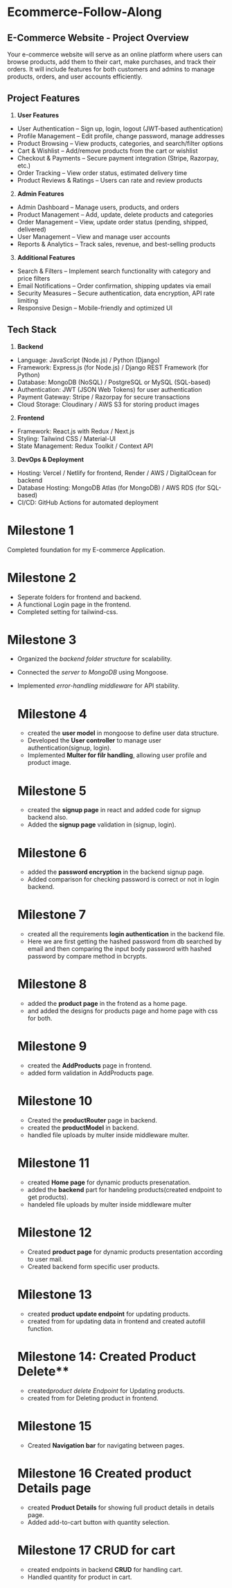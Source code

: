 # Ecommerce-Follow-Along

## E-Commerce Website - Project Overview
 
 Your e-commerce website will serve as an online platform where users can browse products, add them to their cart, make purchases, and track their orders. It will include features for both customers and admins to manage products, orders, and user accounts efficiently.

## Project Features
1. **User Features**
- User Authentication – Sign up, login, logout (JWT-based authentication)
- Profile Management – Edit profile, change password, manage addresses
- Product Browsing – View products, categories, and search/filter options
- Cart & Wishlist – Add/remove products from the cart or wishlist
- Checkout & Payments – Secure payment integration (Stripe, Razorpay, etc.)
- Order Tracking – View order status, estimated delivery time
- Product Reviews & Ratings – Users can rate and review products

2. **Admin Features**
- Admin Dashboard – Manage users, products, and orders
- Product Management – Add, update, delete products and categories
- Order Management – View, update order status (pending, shipped, delivered)
- User Management – View and manage user accounts
- Reports & Analytics – Track sales, revenue, and best-selling products

3. **Additional Features**
- Search & Filters – Implement search functionality with category and price filters
- Email Notifications – Order confirmation, shipping updates via email
- Security Measures – Secure authentication, data encryption, API rate limiting
- Responsive Design – Mobile-friendly and optimized UI

## Tech Stack
1. **Backend**
- Language: JavaScript (Node.js) / Python (Django)
- Framework: Express.js (for Node.js) / Django REST Framework (for Python)
- Database: MongoDB (NoSQL) / PostgreSQL or MySQL (SQL-based)
- Authentication: JWT (JSON Web Tokens) for user authentication
- Payment Gateway: Stripe / Razorpay for secure transactions
- Cloud Storage: Cloudinary / AWS S3 for storing product images
2. **Frontend**
- Framework: React.js with Redux / Next.js
- Styling: Tailwind CSS / Material-UI
- State Management: Redux Toolkit / Context API
3. **DevOps & Deployment**
- Hosting: Vercel / Netlify for frontend, Render / AWS / DigitalOcean for backend
- Database Hosting: MongoDB Atlas (for MongoDB) / AWS RDS (for SQL-based)
- CI/CD: GitHub Actions for automated deployment

# Milestone 1

  Completed foundation for my E-commerce Application.

  # Milestone 2

  - Seperate folders for frontend and backend.
  - A functional Login page in the frontend.
  - Completed setting for tailwind-css.

 # Milestone 3

* Organized the *backend folder structure* for scalability.
* Connected the *server to MongoDB* using Mongoose.
* Implemented *error-handling middleware* for API stability.

  # Milestone 4
  
  - created the **user model** in mongoose to define user data structure.
  - Developed the **User controller** to manage user authentication(signup, login).
  - Implemented **Multer for filr handling**, allowing user profile and product image.

  # Milestone 5

  - created the **signup page** in react and added code for signup backend also.
  - Added the **signup page** validation in (signup, login). 


  # Milestone 6

  - added the  **password encryption** in the backend signup page.
  - Added comparison for checking password is correct or not in login backend. 

  # Milestone 7

  - created all the requirements **login authentication** in the backend file.
  - Here we are first getting the hashed password from db searched by email and then comparing the input body password with hashed password by compare method in bcrypts.

  # Milestone 8
  
   - added the **product page** in the frotend as a home page.
   - and added the designs for products page and home page with css for both.


   # Milestone 9

   - created the **AddProducts** page in frontend.
   - added form validation in AddProducts page.


   # Milestone 10

   - Created the **productRouter** page  in backend.
   - created the **productModel** in backend.
   - handled file uploads by multer inside middleware multer.

   # Milestone 11

   - created **Home page** for dynamic products presenatation.
   - added the **backend** part for handeling products(created endpoint to get products).
   - handeled file uploads by multer inside middleware multer

   # Milestone 12
   
   - Created **product page** for dynamic products presentation according to user mail.
   - Created backend form specific user products.

   # Milestone 13

   - created **product update endpoint** for updating products.
   - created from for updating data in frontend and created autofill function.

    # Milestone 14: Created Product Delete**

   - created*product delete Endpoint* for Updating products.
   - created from for Deleting product in frontend.

   # Milestone 15

   - Created **Navigation bar** for navigating between pages.


   # Milestone 16  Created product Details page

   - created **Product Details** for showing full product details in details page.
   - Added add-to-cart button with quantity selection.


   # Milestone 17 CRUD for cart

   - created endpoints in backend **CRUD** for handling cart.
   - Handled quantity for product in cart.
